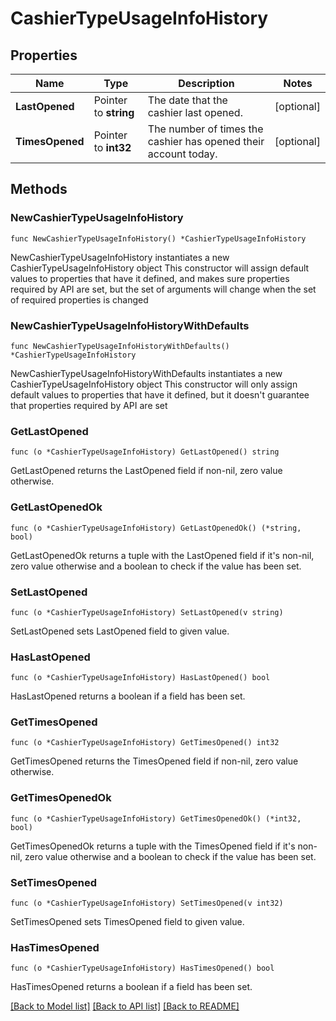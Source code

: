 # CashierTypeUsageInfoHistory

## Properties

Name | Type | Description | Notes
------------ | ------------- | ------------- | -------------
**LastOpened** | Pointer to **string** | The date that the cashier last opened. | [optional] 
**TimesOpened** | Pointer to **int32** | The number of times the cashier has opened their account today. | [optional] 

## Methods

### NewCashierTypeUsageInfoHistory

`func NewCashierTypeUsageInfoHistory() *CashierTypeUsageInfoHistory`

NewCashierTypeUsageInfoHistory instantiates a new CashierTypeUsageInfoHistory object
This constructor will assign default values to properties that have it defined,
and makes sure properties required by API are set, but the set of arguments
will change when the set of required properties is changed

### NewCashierTypeUsageInfoHistoryWithDefaults

`func NewCashierTypeUsageInfoHistoryWithDefaults() *CashierTypeUsageInfoHistory`

NewCashierTypeUsageInfoHistoryWithDefaults instantiates a new CashierTypeUsageInfoHistory object
This constructor will only assign default values to properties that have it defined,
but it doesn't guarantee that properties required by API are set

### GetLastOpened

`func (o *CashierTypeUsageInfoHistory) GetLastOpened() string`

GetLastOpened returns the LastOpened field if non-nil, zero value otherwise.

### GetLastOpenedOk

`func (o *CashierTypeUsageInfoHistory) GetLastOpenedOk() (*string, bool)`

GetLastOpenedOk returns a tuple with the LastOpened field if it's non-nil, zero value otherwise
and a boolean to check if the value has been set.

### SetLastOpened

`func (o *CashierTypeUsageInfoHistory) SetLastOpened(v string)`

SetLastOpened sets LastOpened field to given value.

### HasLastOpened

`func (o *CashierTypeUsageInfoHistory) HasLastOpened() bool`

HasLastOpened returns a boolean if a field has been set.

### GetTimesOpened

`func (o *CashierTypeUsageInfoHistory) GetTimesOpened() int32`

GetTimesOpened returns the TimesOpened field if non-nil, zero value otherwise.

### GetTimesOpenedOk

`func (o *CashierTypeUsageInfoHistory) GetTimesOpenedOk() (*int32, bool)`

GetTimesOpenedOk returns a tuple with the TimesOpened field if it's non-nil, zero value otherwise
and a boolean to check if the value has been set.

### SetTimesOpened

`func (o *CashierTypeUsageInfoHistory) SetTimesOpened(v int32)`

SetTimesOpened sets TimesOpened field to given value.

### HasTimesOpened

`func (o *CashierTypeUsageInfoHistory) HasTimesOpened() bool`

HasTimesOpened returns a boolean if a field has been set.


[[Back to Model list]](../README.md#documentation-for-models) [[Back to API list]](../README.md#documentation-for-api-endpoints) [[Back to README]](../README.md)


